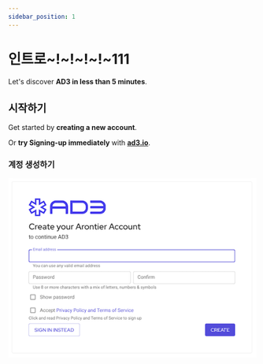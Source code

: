 ```yaml
---
sidebar_position: 1
---
```


# 인트로~!~!~!~!~111

Let's discover **AD3 in less than 5 minutes**.

## 시작하기

Get started by **creating a new account**.

Or **try Signing-up immediately** with **[ad3.io](https://ad3.io)**.

### 계정 생성하기

![Sign Up Page](/img/signUpPage.png)
